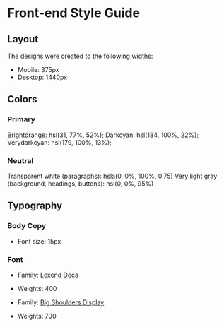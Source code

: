 # Front-end Style Guide

## Layout

The designs were created to the following widths:

- Mobile: 375px
- Desktop: 1440px

## Colors

### Primary

Brightorange: hsl(31, 77%, 52%);
Darkcyan: hsl(184, 100%, 22%);
Verydarkcyan: hsl(179, 100%, 13%);

### Neutral

Transparent white (paragraphs): hsla(0, 0%, 100%, 0.75)
Very light gray (background, headings, buttons): hsl(0, 0%, 95%)

## Typography

### Body Copy

- Font size: 15px

### Font

- Family: [Lexend Deca](https://fonts.google.com/specimen/Lexend+Deca)
- Weights: 400

- Family: [Big Shoulders Display](https://fonts.google.com/specimen/Big+Shoulders+Display)
- Weights: 700
